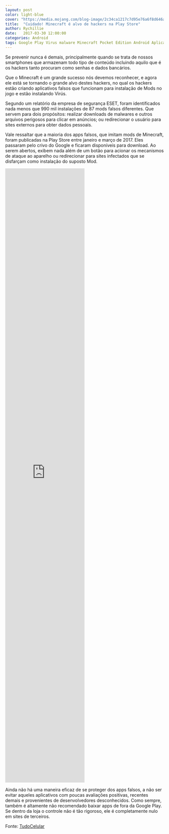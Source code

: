 ```yaml
---
layout: post
color: light-blue
cover: "https://media.mojang.com/blog-image/2c34ca1217c7d95e76a6f8d646adf9208f78145a/blogmcnet.png"
title:  "Cuidado! Minecraft é alvo de hackers na Play Store"
author: Rychillie
date:   2017-03-30 12:00:00
categories: Android
tags: Google Play Virus malware Minecraft Pocket Edition Android Aplicativos
---
```

Se prevenir nunca é demais, principalmente quando se trata de nossos smartphones que armazenam todo tipo de conteúdo incluindo aquilo que é os hackers tanto procuram como senhas e dados bancários.

Que o Minecraft é um grande sucesso nós devemos reconhecer, e agora ele está se tornando o grande alvo destes hackers, no qual os hackers estão criando aplicativos falsos que funcionam para instalação de Mods no jogo e estão instalando Virús.

Segundo um relatório da empresa de segurança ESET, foram identificados nada menos que 990 mil instalações de 87 mods falsos diferentes. Que servem para dois propósitos: realizar downloads de malwares e outros arquivos perigosos para clicar em anúncios; ou redirecionar o usuário para sites externos para obter dados pessoais.

Vale ressaltar que a maioria dos apps falsos, que imitam mods de Minecraft, foram publicadas na Play Store entre janeiro e março de 2017. Eles passaram pelo crivo do Google e ficaram disponíveis para download. Ao serem abertos, exibem nada além de um botão para acionar os mecanismos de ataque ao aparelho ou redirecionar para sites infectados que se disfarçam como instalação do suposto Mod.

<iframe width="50%" height="50%" src="https://www.youtube.com/embed/H1q-I2QQOtc" frameborder="0" allowfullscreen></iframe>

Ainda não há uma maneira eficaz de se proteger dos apps falsos, a não ser evitar aqueles aplicativos com poucas avaliações positivas, recentes demais e provenientes de desenvolvedores desconhecidos. Como sempre, também é altamente não recomendado baixar apps de fora da Google Play. Se dentro da loja o controle não é tão rigoroso, ele é completamente nulo em sites de terceiros.

Fonte: <a href="http://www.tudocelular.com/android/noticias/n90425/malware-android-minecraft.html">TudoCelular</a>

<script async src="//pagead2.googlesyndication.com/pagead/js/adsbygoogle.js"></script>
<!-- Final_texto_okgnow -->
<ins class="adsbygoogle"
     style="display:block"
     data-ad-client="ca-pub-7837358846130941"
     data-ad-slot="9265933715"
     data-ad-format="auto"></ins>
<script>
(adsbygoogle = window.adsbygoogle || []).push({});
</script>
